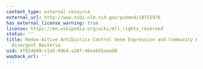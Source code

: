 ```yaml
---
content_type: external-resource
external_url: http://www.ncbi.nlm.nih.gov/pubmed/18755976
has_external_license_warning: true
license: https://en.wikipedia.org/wiki/All_rights_reserved
status: ''
title: Redox-Active Antibiotics Control Gene Expression and Community Behavior in
  Divergent Bacteria
uid: 4f824689-c1a5-49b4-a28f-46ea655aeed0
wayback_url: ''
---
```

